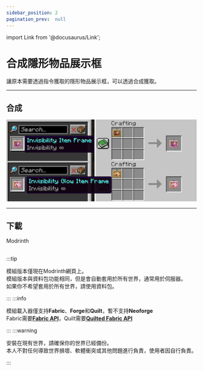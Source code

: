 ```yaml
---
sidebar_position: 2
pagination_prev:  null 
---
```

import Link from '@docusaurus/Link';

# 合成隱形物品展示框

讓原本需要透過指令獲取的隱形物品展示框，可以透過合成獲取。

---
## 合成

![craft](./img/craft.png)

---
## 下載

<Link className="button button--success button--lg" href="https://modrinth.com/datapack/invisibility-itemframe">Modrinth</Link>

##
:::tip

模組版本僅現在Modrinth網頁上。  
模組版本與資料包功能相同，但是會自動套用於所有世界，通常用於伺服器。  
如果你不希望套用於所有世界，請使用資料包。  

:::
:::info

模組載入器僅支持**Fabric**、**Forge**和**Quilt**，暫不支持**Neoforge**  
Fabric需要[**Fabric API**](https://modrinth.com/mod/fabric-api)，Quilt需要[**Quilted Fabric API**](https://modrinth.com/mod/qsl)

:::
:::warning
 
安裝在現有世界，請確保你的世界已經備份。  
本人不對任何導致世界損壞、軟體衝突或其他問題進行負責，使用者因自行負責。  

:::